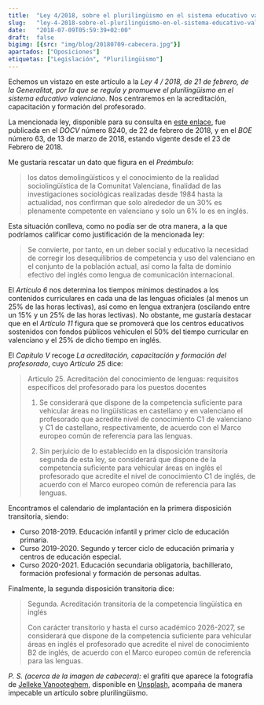 ```yaml
---
title:  "Ley 4/2018, sobre el plurilingüismo en el sistema educativo valenciano"
slug:   "ley-4-2018-sobre-el-plurilingüismo-en-el-sistema-educativo-valenciano"
date:   "2018-07-09T05:59:39+02:00"
draft:  false
bigimg: [{src: "img/blog/20180709-cabecera.jpg"}]
apartados: ["Oposiciones"]
etiquetas: ["Legislación", "Plurilingüismo"]
---
```


Echemos un vistazo en este artículo a la *Ley 4 / 2018, de 21 de febrero, de la Generalitat, por la que se regula y promueve el plurilingüismo en el sistema educativo valenciano*. Nos centraremos en la acreditación, capacitación y formación del profesorado.
<!--more-->

La mencionada ley, disponible para su consulta en [este enlace](https://www.dogv.gva.es/datos/2018/02/22/pdf/2018_1773.pdf), fue publicada en el *DOCV* número 8240, de 22 de febrero de 2018, y en el *BOE* número 63, de 13 de marzo de 2018, estando vigente desde el 23 de Febrero de 2018.

Me gustaría rescatar un dato que figura en el *Preámbulo*:

> los datos demolingüísticos y el conocimiento de la realidad sociolingüística de la Comunitat Valenciana, finalidad de las investigaciones sociológicas realizadas desde 1984 hasta la actualidad, nos confirman que solo alrededor de un 30% es plenamente competente en valenciano y solo un 6% lo es en inglés.

Esta situación conlleva, como no podía ser de otra manera, a la que podríamos calificar como justificación de la mencionada ley:

> Se convierte, por tanto, en un deber social y educativo la necesidad de corregir los desequilibrios de competencia y uso del valenciano en el conjunto de la población actual, así como la falta de dominio efectivo del inglés como lengua de comunicación internacional.

El *Artículo 6* nos determina los tiempos mínimos destinados a los contenidos curriculares en cada una de las lenguas oficiales (al menos un 25% de las horas lectivas), así como en lengua extranjera (oscilando entre un 15% y un 25% de las horas lectivas). No obstante, me gustaría destacar que en el *Artículo 11* figura que se promoverá que los centros educativos sostenidos con fondos públicos vehiculen el 50% del tiempo curricular en valenciano y el 25% de dicho tiempo en inglés.

El *Capítulo V* recoge *La acreditación, capacitación y formación del profesorado*, cuyo *Artículo 25* dice:

> Artículo 25. Acreditación del conocimiento de lenguas: requisitos específicos del profesorado para los puestos docentes
> 
> 1. Se considerará que dispone de la competencia suficiente para vehicular áreas no lingüísticas en castellano y en valenciano el profesorado que acredite nivel de conocimiento C1 de valenciano y C1 de castellano, respectivamente, de acuerdo con el Marco europeo común de referencia para las lenguas.
> 
> 2. Sin perjuicio de lo establecido en la disposición transitoria segunda de esta ley, se considerará que dispone de la competencia suficiente para vehicular áreas en inglés el profesorado que acredite el nivel de conocimiento C1 de inglés, de acuerdo con el Marco europeo común de referencia para las lenguas.

Encontramos el calendario de implantación en la primera disposición transitoria, siendo:

- Curso 2018-2019. Educación infantil y primer ciclo de educación primaria.
- Curso 2019-2020. Segundo y tercer ciclo de educación primaria y centros de educación especial.
- Curso 2020-2021. Educación secundaria obligatoria, bachillerato, formación profesional y formación de personas adultas.

Finalmente, la segunda disposición transitoria dice:

> Segunda. Acreditación transitoria de la competencia lingüística en
inglés
>
> Con carácter transitorio y hasta el curso académico 2026-2027, se considerará que dispone de la competencia suficiente para vehicular áreas en inglés el profesorado que acredite el nivel de conocimiento B2 de inglés, de acuerdo con el Marco europeo común de referencia para las lenguas.

*P. S. (acerca de la imagen de cabecera):* el grafiti que aparece la fotografía de [Jelleke Vanooteghem](https://unsplash.com/@ilumire), disponible en [Unsplash](https://unsplash.com/photos/2OCh8tuNsBo), acompaña de manera impecable un artículo sobre plurilingüismo.
